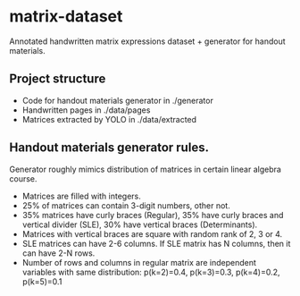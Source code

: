# matrix-dataset

Annotated handwritten matrix expressions dataset + generator for handout materials.

## Project structure
* Code for handout materials generator in ./generator
* Handwritten pages in ./data/pages
* Matrices extracted by YOLO in ./data/extracted

## Handout materials generator rules.
Generator roughly mimics distribution of matrices in certain linear algebra course.
 * Matrices are filled with integers.
 * 25% of matrices can contain 3-digit numbers, other not.
 * 35% matrices have curly braces (Regular), 35% have curly braces and vertical divider (SLE), 30% have vertical braces (Determinants).
 * Matrices with vertical braces are square with random rank of 2, 3 or 4.
 * SLE matrices can have 2-6 columns. If SLE matrix has N columns, then it can have 2-N rows.
 * Number of rows and columns in regular matrix are independent variables with same distribution: p(k=2)=0.4, p(k=3)=0.3, p(k=4)=0.2, p(k=5)=0.1
